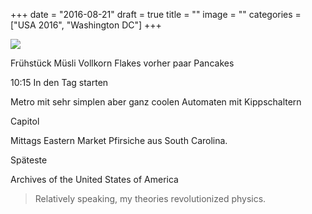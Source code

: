 +++
date = "2016-08-21"
draft = true
title = ""
image = ""
categories = ["USA 2016", "Washington DC"]
+++


![](/images/2016-08-00_.jpg)

Frühstück Müsli Vollkorn Flakes vorher paar
Pancakes

10:15 In den Tag starten

Metro mit sehr simplen aber ganz coolen 
Automaten mit Kippschaltern

Capitol

Mittags Eastern Market Pfirsiche aus South Carolina. 

Späteste

Archives of the United States of America

> Relatively speaking, my theories revolutionized physics. 


